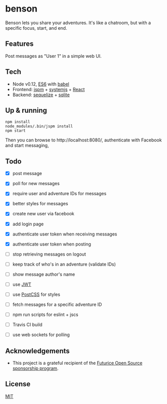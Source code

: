 benson
======

Benson lets you share your adventures. It's like a chatroom, but with a specific focus, start, and end.

## Features

Post messages as "User 1" in a simple web UI.

## Tech

- Node v0.12, [ES6](https://github.com/lukehoban/es6features) with [babel](http://babeljs.io/)
- Frontend: [jspm](http://jspm.io/) + [systemjs](https://github.com/systemjs/systemjs) + [React](https://github.com/facebook/react)
- Backend: [sequelize](http://sequelize.readthedocs.org/en/latest/) + [sqlite](https://github.com/mapbox/node-sqlite3)

## Up & running

```
npm install
node_modules/.bin/jspm install
npm start
```

Then you can browse to http://localhost:8080/, authenticate with Facebook and start messaging,

## Todo

- [x] post message
- [x] poll for new messages
- [x] require user and adventure IDs for messages
- [x] better styles for messages
- [x] create new user via facebook
- [x] add login page
- [x] authenticate user token when receiving messages
- [x] authenticate user token when posting
- [ ] stop retrieving messages on logout
- [ ] keep track of who's in an adventure (validate IDs)
- [ ] show message author's name
- [ ] use [JWT](http://jwt.io/)
- [ ] use [PostCSS](https://github.com/postcss/postcss) for styles
- [ ] fetch messages for a specific adventure ID
- [ ] npm run scripts for eslint + jscs
- [ ] Travis CI build
- [ ] use web sockets for polling


## Acknowledgements

- This project is a grateful recipient of the [Futurice Open Source sponsorship program](http://futurice.com/blog/sponsoring-free-time-open-source-activities).

## License

[MIT](https://github.com/staltz/cycle/blob/master/LICENSE)
